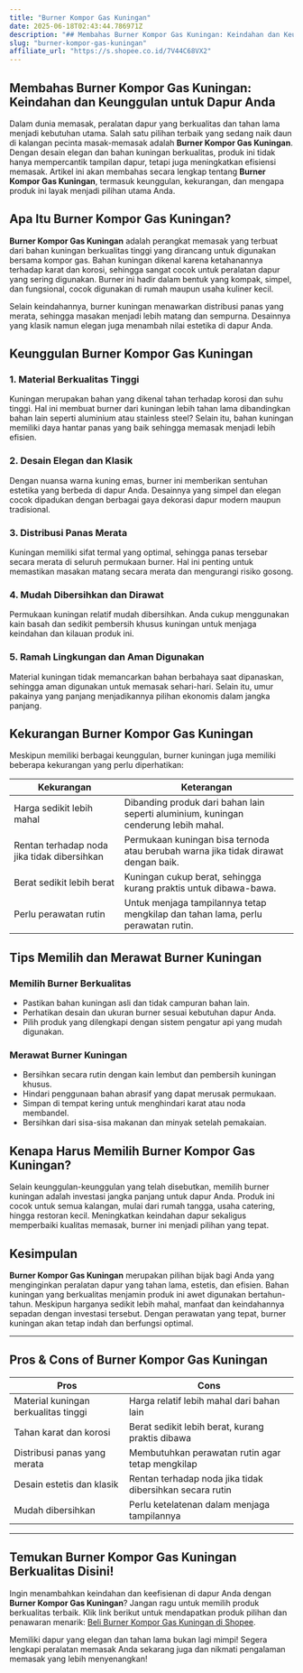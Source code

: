 ```yaml
---
title: "Burner Kompor Gas Kuningan"
date: 2025-06-18T02:43:44.786971Z
description: "## Membahas Burner Kompor Gas Kuningan: Keindahan dan Keunggulan untuk Dapur Anda..."
slug: "burner-kompor-gas-kuningan"
affiliate_url: "https://s.shopee.co.id/7V44C68VX2"
---
```

## Membahas Burner Kompor Gas Kuningan: Keindahan dan Keunggulan untuk Dapur Anda

Dalam dunia memasak, peralatan dapur yang berkualitas dan tahan lama menjadi kebutuhan utama. Salah satu pilihan terbaik yang sedang naik daun di kalangan pecinta masak-memasak adalah **Burner Kompor Gas Kuningan**. Dengan desain elegan dan bahan kuningan berkualitas, produk ini tidak hanya mempercantik tampilan dapur, tetapi juga meningkatkan efisiensi memasak. Artikel ini akan membahas secara lengkap tentang **Burner Kompor Gas Kuningan**, termasuk keunggulan, kekurangan, dan mengapa produk ini layak menjadi pilihan utama Anda.

## Apa Itu Burner Kompor Gas Kuningan?

**Burner Kompor Gas Kuningan** adalah perangkat memasak yang terbuat dari bahan kuningan berkualitas tinggi yang dirancang untuk digunakan bersama kompor gas. Bahan kuningan dikenal karena ketahanannya terhadap karat dan korosi, sehingga sangat cocok untuk peralatan dapur yang sering digunakan. Burner ini hadir dalam bentuk yang kompak, simpel, dan fungsional, cocok digunakan di rumah maupun usaha kuliner kecil.

Selain keindahannya, burner kuningan menawarkan distribusi panas yang merata, sehingga masakan menjadi lebih matang dan sempurna. Desainnya yang klasik namun elegan juga menambah nilai estetika di dapur Anda.

## Keunggulan Burner Kompor Gas Kuningan

### 1. Material Berkualitas Tinggi

Kuningan merupakan bahan yang dikenal tahan terhadap korosi dan suhu tinggi. Hal ini membuat burner dari kuningan lebih tahan lama dibandingkan bahan lain seperti aluminium atau stainless steel? Selain itu, bahan kuningan memiliki daya hantar panas yang baik sehingga memasak menjadi lebih efisien.

### 2. Desain Elegan dan Klasik

Dengan nuansa warna kuning emas, burner ini memberikan sentuhan estetika yang berbeda di dapur Anda. Desainnya yang simpel dan elegan cocok dipadukan dengan berbagai gaya dekorasi dapur modern maupun tradisional.

### 3. Distribusi Panas Merata

Kuningan memiliki sifat termal yang optimal, sehingga panas tersebar secara merata di seluruh permukaan burner. Hal ini penting untuk memastikan masakan matang secara merata dan mengurangi risiko gosong.

### 4. Mudah Dibersihkan dan Dirawat

Permukaan kuningan relatif mudah dibersihkan. Anda cukup menggunakan kain basah dan sedikit pembersih khusus kuningan untuk menjaga keindahan dan kilauan produk ini.

### 5. Ramah Lingkungan dan Aman Digunakan

Material kuningan tidak memancarkan bahan berbahaya saat dipanaskan, sehingga aman digunakan untuk memasak sehari-hari. Selain itu, umur pakainya yang panjang menjadikannya pilihan ekonomis dalam jangka panjang.

## Kekurangan Burner Kompor Gas Kuningan

Meskipun memiliki berbagai keunggulan, burner kuningan juga memiliki beberapa kekurangan yang perlu diperhatikan:

| **Kekurangan**                   | **Keterangan**                                              |
|----------------------------------|--------------------------------------------------------------|
| Harga sedikit lebih mahal      | Dibanding produk dari bahan lain seperti aluminium, kuningan cenderung lebih mahal. |
| Rentan terhadap noda jika tidak dibersihkan | Permukaan kuningan bisa ternoda atau berubah warna jika tidak dirawat dengan baik. |
| Berat sedikit lebih berat       | Kuningan cukup berat, sehingga kurang praktis untuk dibawa-bawa.  |
| Perlu perawatan rutin           | Untuk menjaga tampilannya tetap mengkilap dan tahan lama, perlu perawatan rutin. |

## Tips Memilih dan Merawat Burner Kuningan

### Memilih Burner Berkualitas

- Pastikan bahan kuningan asli dan tidak campuran bahan lain.
- Perhatikan desain dan ukuran burner sesuai kebutuhan dapur Anda.
- Pilih produk yang dilengkapi dengan sistem pengatur api yang mudah digunakan.

### Merawat Burner Kuningan

- Bersihkan secara rutin dengan kain lembut dan pembersih kuningan khusus.
- Hindari penggunaan bahan abrasif yang dapat merusak permukaan.
- Simpan di tempat kering untuk menghindari karat atau noda membandel.
- Bersihkan dari sisa-sisa makanan dan minyak setelah pemakaian.

## Kenapa Harus Memilih Burner Kompor Gas Kuningan?

Selain keunggulan-keunggulan yang telah disebutkan, memilih burner kuningan adalah investasi jangka panjang untuk dapur Anda. Produk ini cocok untuk semua kalangan, mulai dari rumah tangga, usaha catering, hingga restoran kecil. Meningkatkan keindahan dapur sekaligus memperbaiki kualitas memasak, burner ini menjadi pilihan yang tepat.

## Kesimpulan

**Burner Kompor Gas Kuningan** merupakan pilihan bijak bagi Anda yang menginginkan peralatan dapur yang tahan lama, estetis, dan efisien. Bahan kuningan yang berkualitas menjamin produk ini awet digunakan bertahun-tahun. Meskipun harganya sedikit lebih mahal, manfaat dan keindahannya sepadan dengan investasi tersebut. Dengan perawatan yang tepat, burner kuningan akan tetap indah dan berfungsi optimal.

---

## Pros & Cons of Burner Kompor Gas Kuningan

| **Pros**                                              | **Cons**                                                     |
|------------------------------------------------------|--------------------------------------------------------------|
| Material kuningan berkualitas tinggi               | Harga relatif lebih mahal dari bahan lain                  |
| Tahan karat dan korosi                            | Berat sedikit lebih berat, kurang praktis dibawa          |
| Distribusi panas yang merata                        | Membutuhkan perawatan rutin agar tetap mengkilap          |
| Desain estetis dan klasik                          | Rentan terhadap noda jika tidak dibersihkan secara rutin |
| Mudah dibersihkan                                 | Perlu ketelatenan dalam menjaga tampilannya             |

---

## Temukan Burner Kompor Gas Kuningan Berkualitas Disini!

Ingin menambahkan keindahan dan keefisienan di dapur Anda dengan **Burner Kompor Gas Kuningan**? Jangan ragu untuk memilih produk berkualitas terbaik. Klik link berikut untuk mendapatkan produk pilihan dan penawaran menarik: [Beli Burner Kompor Gas Kuningan di Shopee](https://s.shopee.co.id/7V44C68VX2).

Memiliki dapur yang elegan dan tahan lama bukan lagi mimpi! Segera lengkapi peralatan memasak Anda sekarang juga dan nikmati pengalaman memasak yang lebih menyenangkan!